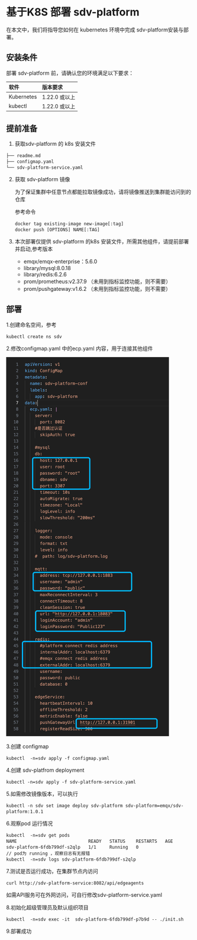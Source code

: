 # 基于K8S 部署 sdv-platform

在本文中，我们将指导您如何在 kubernetes 环境中完成 sdv-platform安装与部署。

## 安装条件

部署 sdv-platform 前，请确认您的环境满足以下要求：

| 软件       | 版本要求      |
| :--------- | :------------ |
| Kubernetes | 1.22.0 或以上 |
| kubectl    | 1.22.0 或以上 |

## 提前准备

1.  获取sdv-platform 的 k8s 安装文件

   ```
   ├── readme.md
   ├── configmap.yaml
   └── sdv-platform-service.yaml
   ```

2. 获取 sdv-platform 镜像

   为了保证集群中任意节点都能拉取镜像成功，请将镜像推送到集群能访问到的仓库

   参考命令

   ```
   docker tag existing-image new-image[:tag]
   docker push [OPTIONS] NAME[:TAG]
   ```

3. 本次部署仅提供 sdv-platform 的k8s 安装文件，所需其他组件，请提前部署并启动,参考版本

   - emqx/emqx-enterprise：5.6.0
   - library/mysql:8.0.18
   - library/redis:6.2.6
   - prom/prometheus:v2.37.9  （未用到指标监控功能，则不需要）
   - prom/pushgateway:v1.6.2  （未用到指标监控功能，则不需要）

## 部署

1.创建命名空间，参考

```
kubectl create ns sdv
```

2.修改configmap.yaml 中的ecp.yaml 内容，用于连接其他组件

![configmap](_assets/configmap.png)

3.创建 configmap

```
kubectl  -n=sdv apply -f configmap.yaml 
```

4.创建 sdv-platfrom deployment 

```
kubectl -n=sdv apply -f sdv-platform-service.yaml
```

5.如需修改镜像版本，可以执行

```
kubectl -n sdv set image deploy sdv-platform sdv-platform=emqx/sdv-platform:1.0.1
```

6.观察pod 运行情况

```
kubectl  -n=sdv get pods
NAME                           READY   STATUS    RESTARTS   AGE
sdv-platform-6fdb799df-s2qlp   1/1     Running   0
// pod为 running ，观察日志有无报错
kubectl  -n=sdv logs sdv-platform-6fdb799df-s2qlp
```

7.测试是否运行成功，在集群节点内访问

```
curl http://sdv-platform-service:8082/api/edgeagents
```

如需API服务可在外网访问，可自行修改sdv-platform-service.yaml

8.初始化超级管理员及默认组织项目

```
kubectl  -n=sdv exec -it  sdv-platform-6fdb799df-p7b9d -- ./init.sh
```

9.部署成功